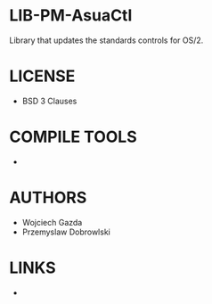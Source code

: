 LIB-PM-AsuaCtl
==============

Library that updates the standards controls for OS/2.


LICENSE
===============
* BSD 3 Clauses

COMPILE TOOLS
===============
* 

AUTHORS
===============
* Wojciech Gazda
* Przemyslaw Dobrowlski

LINKS
===============
* 
